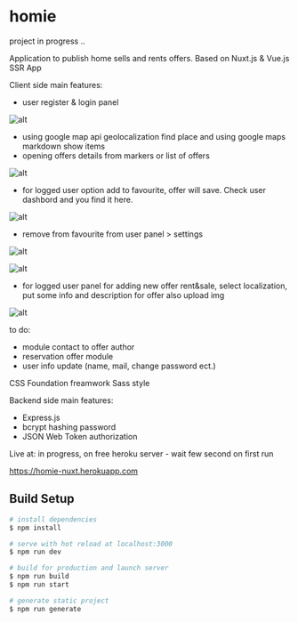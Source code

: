 # homie

project in progress .. 

Application to publish home sells and rents offers.
Based on Nuxt.js & Vue.js SSR App

Client side main features:
- user register & login panel 

 ![alt](https://res.cloudinary.com/donmoqxem/image/upload/v1608062002/github_markdown/Zrzut_ekranu_2020-12-15_o_8.23.02_PM_uwc9kb.png)


- using google map api geolocalization find place and using google maps markdown show items
- opening offers details from markers or list of offers

 ![alt](https://res.cloudinary.com/donmoqxem/image/upload/v1608062248/github_markdown/Zrzut_ekranu_2020-12-15_o_8.24.33_PM_rrlkpd.png)


- for logged user option add to favourite, offer will save. Check user dashbord and you find it here. 

 ![alt](https://res.cloudinary.com/donmoqxem/image/upload/v1608062544/github_markdown/Zrzut_ekranu_2020-12-15_o_8.27.52_PM_nfhxcd.png)


- remove from favourite from user panel > settings 

 ![alt](https://res.cloudinary.com/donmoqxem/image/upload/v1608062659/github_markdown/Zrzut_ekranu_2020-12-15_o_8.50.22_PM_qfybmv.png)
 
 ![alt](https://res.cloudinary.com/donmoqxem/image/upload/v1608062658/github_markdown/Zrzut_ekranu_2020-12-15_o_8.28.29_PM_xlhyhn.png)


- for logged user panel for adding new offer rent&sale, select localization, put some info and description for offer also upload img 

 ![alt](https://res.cloudinary.com/donmoqxem/image/upload/v1608062782/github_markdown/Zrzut_ekranu_2020-12-15_o_8.28.47_PM_geoowk.png)


to do:
- module contact to offer author
- reservation offer module
- user info update (name, mail, change password ect.)


CSS Foundation freamwork Sass style

Backend side main features:

- Express.js
- bcrypt hashing password
- JSON Web Token authorization

Live at: in progress, on free heroku server - wait few second on first run

https://homie-nuxt.herokuapp.com


## Build Setup

```bash
# install dependencies
$ npm install

# serve with hot reload at localhost:3000
$ npm run dev

# build for production and launch server
$ npm run build
$ npm run start

# generate static project
$ npm run generate
```
